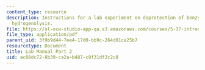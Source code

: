 ```yaml
---
content_type: resource
description: Instructions for a lab experiment on deprotection of benzyl esters by
  hydrogenolysis.
file: https://ol-ocw-studio-app-qa.s3.amazonaws.com/courses/5-37-introduction-to-organic-synthesis-laboratory-spring-2009/ac88dc728b39ca2ab487c9f31df2c2c8_MIT5_37s09_lab01_part2.pdf
file_type: application/pdf
parent_uid: 3f9b9d44-7ee4-17d0-bb9c-264d01ca25b7
resourcetype: Document
title: Lab Manual Part 2
uid: ac88dc72-8b39-ca2a-b487-c9f31df2c2c8
---
```

